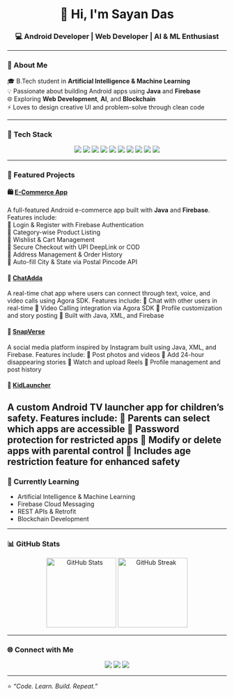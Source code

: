 <h1 align="center">👋 Hi, I'm Sayan Das</h1>
<h3 align="center">💻 Android Developer | Web Developer | AI & ML Enthusiast</h3>

---

### 🚀 About Me  
🎓 B.Tech student in **Artificial Intelligence & Machine Learning**  
💡 Passionate about building Android apps using **Java** and **Firebase**  
🌐 Exploring **Web Development**, **AI**, and **Blockchain**  
⚡ Loves to design creative UI and problem-solve through clean code  

---

### 🧩 Tech Stack  
<p align="center">
  <img src="https://img.shields.io/badge/Java-%23ED8B00.svg?style=for-the-badge&logo=openjdk&logoColor=white"/> 
  <img src="https://img.shields.io/badge/XML-%23f89820.svg?style=for-the-badge&logo=android&logoColor=white"/> 
  <img src="https://img.shields.io/badge/Android-%233DDC84.svg?style=for-the-badge&logo=android&logoColor=white"/> 
  <img src="https://img.shields.io/badge/Firebase-%23ffca28.svg?style=for-the-badge&logo=firebase&logoColor=black"/> 
  <img src="https://img.shields.io/badge/MongoDB-%2347A248.svg?style=for-the-badge&logo=mongodb&logoColor=white"/> 
  <img src="https://img.shields.io/badge/MySQL-%234479A1.svg?style=for-the-badge&logo=mysql&logoColor=white"/> 
  <img src="https://img.shields.io/badge/React-%2361DAFB.svg?style=for-the-badge&logo=react&logoColor=black"/> 
  <img src="https://img.shields.io/badge/HTML-%23E34F26.svg?style=for-the-badge&logo=html5&logoColor=white"/> 
  <img src="https://img.shields.io/badge/CSS-%231572B6.svg?style=for-the-badge&logo=css3&logoColor=white"/> 
  <img src="https://img.shields.io/badge/JavaScript-%23F7DF1E.svg?style=for-the-badge&logo=javascript&logoColor=black"/> </p>

---

### 📱 Featured Projects  

#### 🛍️ [E-Commerce App](https://github.com/Ranit68/MyEcommerceApp)
A full-featured Android e-commerce app built with **Java** and **Firebase**.  
Features include:  
🔹 Login & Register with Firebase Authentication  
🔹 Category-wise Product Listing  
🔹 Wishlist & Cart Management  
🔹 Secure Checkout with UPI DeepLink or COD  
🔹 Address Management & Order History  
🔹 Auto-fill City & State via Postal Pincode API  

#### 💬 [ChatAdda](https://github.com/Ranit68/ChatAdda)
A real-time chat app where users can connect through text, voice, and video calls using Agora SDK.
Features include:
🔹 Chat with other users in real-time
🔹 Video Calling integration via Agora SDK
🔹 Profile customization and story posting
🔹 Built with Java, XML, and Firebase

#### 📸 [SnapVerse](https://github.com/Ranit68/SnapVerse)
A social media platform inspired by Instagram built using Java, XML, and Firebase.
Features include:
🔹 Post photos and videos
🔹 Add 24-hour disappearing stories
🔹 Watch and upload Reels
🔹 Profile management and post history

#### 👶 [KidLauncher](https://github.com/Ranit68/KidLauncher)
A custom Android TV launcher app for children’s safety.
Features include:
🔹 Parents can select which apps are accessible
🔹 Password protection for restricted apps
🔹 Modify or delete apps with parental control
🔹 Includes age restriction feature for enhanced safety
---

### 🧠 Currently Learning  
- Artificial Intelligence & Machine Learning  
- Firebase Cloud Messaging  
- REST APIs & Retrofit  
- Blockchain Development  

---

### 📊 GitHub Stats  
<p align="center">
  <img src="https://github-readme-stats.vercel.app/api?username=Ranit68&show_icons=true&theme=tokyonight" alt="GitHub Stats" height="160"/>
  <img src="https://github-readme-streak-stats.herokuapp.com/?user=Ranit68&theme=tokyonight" alt="GitHub Streak" height="160"/>
</p>

---

### 🌐 Connect with Me  
<p align="center">
  <a href="https://github.com/Ranit68" target="_blank"><img src="https://img.shields.io/badge/GitHub-%2312100E.svg?style=for-the-badge&logo=github&logoColor=white"/></a>
  <a href="https://www.linkedin.com/in/sayan-das-a3a4a72a1" target="_blank"><img src="https://img.shields.io/badge/LinkedIn-%230077B5.svg?style=for-the-badge&logo=linkedin&logoColor=white"/></a>
  <a href="mailto:sayandas@gmail.com"><img src="https://img.shields.io/badge/Email-D14836?style=for-the-badge&logo=gmail&logoColor=white"/></a>
</p>

---

⭐ *“Code. Learn. Build. Repeat.”*
